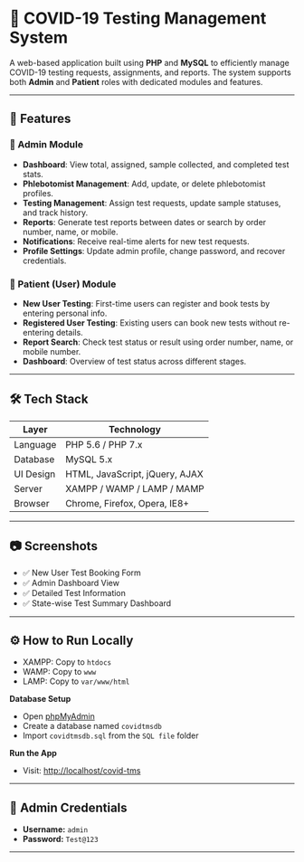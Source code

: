 
# 🦠 COVID-19 Testing Management System

A web-based application built using **PHP** and **MySQL** to efficiently manage COVID-19 testing requests, assignments, and reports. The system supports both **Admin** and **Patient** roles with dedicated modules and features.

---

## 🚀 Features

### 👤 Admin Module

* **Dashboard**: View total, assigned, sample collected, and completed test stats.
* **Phlebotomist Management**: Add, update, or delete phlebotomist profiles.
* **Testing Management**: Assign test requests, update sample statuses, and track history.
* **Reports**: Generate test reports between dates or search by order number, name, or mobile.
* **Notifications**: Receive real-time alerts for new test requests.
* **Profile Settings**: Update admin profile, change password, and recover credentials.

### 🧪 Patient (User) Module

* **New User Testing**: First-time users can register and book tests by entering personal info.
* **Registered User Testing**: Existing users can book new tests without re-entering details.
* **Report Search**: Check test status or result using order number, name, or mobile number.
* **Dashboard**: Overview of test status across different stages.

---

## 🛠️ Tech Stack

| Layer     | Technology                     |
| --------- | ------------------------------ |
| Language  | PHP 5.6 / PHP 7.x              |
| Database  | MySQL 5.x                      |
| UI Design | HTML, JavaScript, jQuery, AJAX |
| Server    | XAMPP / WAMP / LAMP / MAMP     |
| Browser   | Chrome, Firefox, Opera, IE8+   |

---

## 📷 Screenshots

* ✅ New User Test Booking Form
* ✅ Admin Dashboard View
* ✅ Detailed Test Information
* ✅ State-wise Test Summary Dashboard

---

## ⚙️ How to Run Locally



   * XAMPP: Copy to `htdocs`
   * WAMP: Copy to `www`
   * LAMP: Copy to `var/www/html`

 **Database Setup**

   * Open [phpMyAdmin](http://localhost/phpmyadmin)
   * Create a database named `covidtmsdb`
   * Import `covidtmsdb.sql` from the `SQL file` folder

 **Run the App**

   * Visit: [http://localhost/covid-tms](http://localhost/covid-tms)

---

## 🔐 Admin Credentials

* **Username:** `admin`
* **Password:** `Test@123`

---

